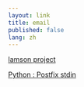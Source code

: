 ```yaml
---
layout: link
title: email
published: false
lang: zh
---
```


[lamson project](http://lamsonproject.org/)

[Python : Postfix stdin](http://stackoverflow.com/questions/8312001/python-postfix-stdin)


